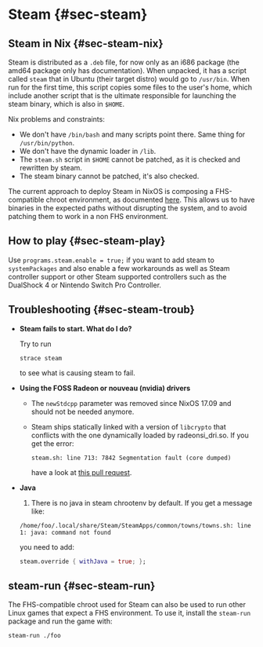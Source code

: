 # Steam {#sec-steam}

## Steam in Nix {#sec-steam-nix}

Steam is distributed as a `.deb` file, for now only as an i686 package (the amd64 package only has documentation). When unpacked, it has a script called `steam` that in Ubuntu (their target distro) would go to `/usr/bin`. When run for the first time, this script copies some files to the user's home, which include another script that is the ultimate responsible for launching the steam binary, which is also in `$HOME`.

Nix problems and constraints:

- We don't have `/bin/bash` and many scripts point there. Same thing for `/usr/bin/python`.
- We don't have the dynamic loader in `/lib`.
- The `steam.sh` script in `$HOME` cannot be patched, as it is checked and rewritten by steam.
- The steam binary cannot be patched, it's also checked.

The current approach to deploy Steam in NixOS is composing a FHS-compatible chroot environment, as documented [here](http://sandervanderburg.blogspot.nl/2013/09/composing-fhs-compatible-chroot.html). This allows us to have binaries in the expected paths without disrupting the system, and to avoid patching them to work in a non FHS environment.

## How to play {#sec-steam-play}

Use `programs.steam.enable = true;` if you want to add steam to `systemPackages` and also enable a few workarounds as well as Steam controller support or other Steam supported controllers such as the DualShock 4 or Nintendo Switch Pro Controller.

## Troubleshooting {#sec-steam-troub}

- **Steam fails to start. What do I do?**

  Try to run

  ```ShellSession
  strace steam
  ```

  to see what is causing steam to fail.

- **Using the FOSS Radeon or nouveau (nvidia) drivers**

  - The `newStdcpp` parameter was removed since NixOS 17.09 and should not be needed anymore.
  - Steam ships statically linked with a version of `libcrypto` that conflicts with the one dynamically loaded by radeonsi_dri.so. If you get the error:

    ```
    steam.sh: line 713: 7842 Segmentation fault (core dumped)
    ```

    have a look at [this pull request](https://github.com/NixOS/nixpkgs/pull/20269).

- **Java**

  1. There is no java in steam chrootenv by default. If you get a message like:

    ```
    /home/foo/.local/share/Steam/SteamApps/common/towns/towns.sh: line 1: java: command not found
    ```

    you need to add:

    ```nix
    steam.override { withJava = true; };
    ```

## steam-run {#sec-steam-run}

The FHS-compatible chroot used for Steam can also be used to run other Linux games that expect a FHS environment. To use it, install the `steam-run` package and run the game with:

```
steam-run ./foo
```

